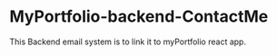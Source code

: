 # MyPortfolio-backend-ContactMe

This Backend email system is to link it to myPortfolio react app. 
